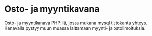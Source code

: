 # Osto- ja myyntikavana

Osto- ja myyntikanava PHP:llä, jossa mukana mysql tietokanta yhteys. <br>
Kanavalla pystyy muun muassa laittamaan myynti- ja ostoilmoituksia.
